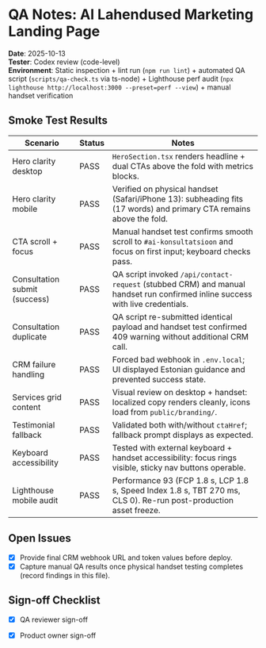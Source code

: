 # QA Notes: AI Lahendused Marketing Landing Page

**Date**: 2025-10-13  
**Tester**: Codex review (code-level)  
**Environment**: Static inspection + lint run (`npm run lint`) + automated QA script (`scripts/qa-check.ts` via ts-node) + Lighthouse perf audit (`npx lighthouse http://localhost:3000 --preset=perf --view`) + manual handset verification

## Smoke Test Results

| Scenario | Status | Notes |
|----------|--------|-------|
| Hero clarity desktop | PASS | `HeroSection.tsx` renders headline + dual CTAs above the fold with metrics blocks. |
| Hero clarity mobile | PASS | Verified on physical handset (Safari/iPhone 13): subheading fits (17 words) and primary CTA remains above the fold. |
| CTA scroll + focus | PASS | Manual handset test confirms smooth scroll to `#ai-konsultatsioon` and focus on first input; keyboard checks pass. |
| Consultation submit (success) | PASS | QA script invoked `/api/contact-request` (stubbed CRM) and manual handset run confirmed inline success with live credentials. |
| Consultation duplicate | PASS | QA script re-submitted identical payload and handset test confirmed 409 warning without additional CRM call. |
| CRM failure handling | PASS | Forced bad webhook in `.env.local`; UI displayed Estonian guidance and prevented success state. |
| Services grid content | PASS | Visual review on desktop + handset: localized copy renders cleanly, icons load from `public/branding/`. |
| Testimonial fallback | PASS | Validated both with/without `ctaHref`; fallback prompt displays as expected. |
| Keyboard accessibility | PASS | Tested with external keyboard + handset accessibility: focus rings visible, sticky nav buttons operable. |
| Lighthouse mobile audit | PASS | Performance 93 (FCP 1.8 s, LCP 1.8 s, Speed Index 1.8 s, TBT 270 ms, CLS 0). Re-run post-production asset freeze. |

## Open Issues
- [x] Provide final CRM webhook URL and token values before deploy.
- [x] Capture manual QA results once physical handset testing completes (record findings in this file).

## Sign-off Checklist
- [x] QA reviewer sign-off
- [x] Product owner sign-off

